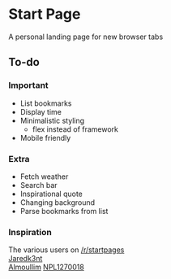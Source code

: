 # Start Page
A personal landing page for new browser tabs

<!-- A image will go here -->

## To-do
### Important
+ List bookmarks
+ Display time
+ Minimalistic styling  
  + flex instead of framework
+ Mobile friendly
### Extra
+ Fetch weather
+ Search bar
+ Inspirational quote
+ Changing background
+ Parse bookmarks from list

### Inspiration
The various users on [/r/startpages](https://www.reddit.com/r/startpages/)  
[Jaredk3nt](https://github.com/Jaredk3nt/homepage)  
[Almoullim](https://github.com/Almoullim/Blue-White)
[NPL1270018](https://gitlab.escmx.net/NPL1270018/startpage)
